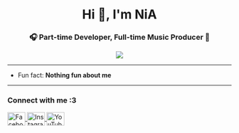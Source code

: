 <h1 align="center">Hi 👋, I'm NiA</h1>
<h3 align="center">🎧 Part-time Developer, Full-time Music Producer 🎵</h3>

<p align="center">
  <img src="https://nianianii.github.io/GeoJSON-JTeam/WhatsApp Image 2025-07-28 at 3.15.22 PM.jpg" />
</p>

---

- Fun fact: **Nothing fun about me** 

---

<h3 align="left">Connect with me :3</h3>
<p align="left">
  <a href="https://fb.com/sonny.kyuniadi" target="_blank">
    <img align="center" src="https://raw.githubusercontent.com/rahuldkjain/github-profile-readme-generator/master/src/images/icons/Social/facebook.svg" alt="Facebook" height="30" width="40" />
  </a>
  <a href="https://instagram.com/sonny_kyuniadi" target="_blank">
    <img align="center" src="https://raw.githubusercontent.com/rahuldkjain/github-profile-readme-generator/master/src/images/icons/Social/instagram.svg" alt="Instagram" height="30" width="40" />
  </a>
  <a href="https://www.youtube.com/c/nia" target="_blank">
    <img align="center" src="https://raw.githubusercontent.com/rahuldkjain/github-profile-readme-generator/master/src/images/icons/Social/youtube.svg" alt="YouTube" height="30" width="40" />
  </a>
</p>
